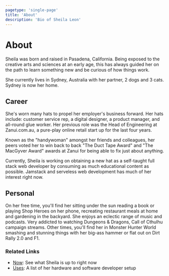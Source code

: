 ```yaml
---
pagetype: 'single-page'
title: 'About'
description: 'Bio of Sheila Leon'
---
```


# About

Sheila was born and raised in Pasadena, California. Being exposed to the creative arts and sciences at an early age, this has always guided her on the path to learn something new and be curious of how things work.

She currently lives in Sydney, Australia with her partner, 2 dogs and 3 cats. Sydney is now her home.

## Career

She's worn many hats to propel her employer's business forward. Her hats include: customer service rep, a digital designer, a product manager, and all-round glue worker. Her previous role was the Head of Engineering at Zanui.com.au, a pure-play online retail start up for the last four years.

Known as the "handywoman" amongst her friends and colleagues, her peers voted her to win back to back "The Duct Tape Award" and "The MacGyver Award" awards at Zanui for being able to fix just about anything.

Currently, Sheila is working on obtaining a new hat as a self-taught full stack web developer by consuming as much educational content as possible. Jamstack and serveless web development has much of her interest right now.

## Personal

On her free time, you'll find her sitting under the sun reading a book or playing Shop Heroes on her phone, recreating restaurant meals at home and gardening in the backyard. She enjoys an eclectic range of music and podcasts. Very addicted to watching Dungeons &amp; Dragons, Call of Cthulhu campaign streams. Other times, you'll find her in Monster Hunter World smashing and stunning things with her big-ass hammer or flat out on Dirt Rally 2.0 and F1.

### Related Links

- [Now](/now/): See what Sheila is up to right now
- [Uses](/uses/): A list of her hardware and software developer setup
